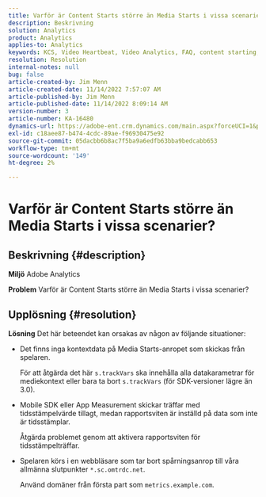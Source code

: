 ```yaml
---
title: Varför är Content Starts större än Media Starts i vissa scenarier?
description: Beskrivning
solution: Analytics
product: Analytics
applies-to: Analytics
keywords: KCS, Video Heartbeat, Video Analytics, FAQ, content starting, greater, media started, Adobe Analytics
resolution: Resolution
internal-notes: null
bug: false
article-created-by: Jim Menn
article-created-date: 11/14/2022 7:57:07 AM
article-published-by: Jim Menn
article-published-date: 11/14/2022 8:09:14 AM
version-number: 3
article-number: KA-16480
dynamics-url: https://adobe-ent.crm.dynamics.com/main.aspx?forceUCI=1&pagetype=entityrecord&etn=knowledgearticle&id=f2f8c0e9-f163-ed11-9561-6045bd006b4b
exl-id: c18aee87-b474-4cdc-89ae-f96930475e92
source-git-commit: 05dacbb6b8ac7f5ba9a6edfb63bba9bedcabb653
workflow-type: tm+mt
source-wordcount: '149'
ht-degree: 2%

---
```


# Varför är Content Starts större än Media Starts i vissa scenarier?

## Beskrivning {#description}


<b>Miljö</b>
Adobe Analytics

<b>Problem</b>
Varför är Content Starts större än Media Starts i vissa scenarier?


## Upplösning {#resolution}


<b>Lösning</b>
Det här beteendet kan orsakas av någon av följande situationer:

- Det finns inga kontextdata på Media Starts-anropet som skickas från spelaren.

  För att åtgärda det här `s.trackVars` ska innehålla alla datakarametrar för mediekontext eller bara ta bort `s.trackVars` (för SDK-versioner lägre än 3.0).
- Mobile SDK eller App Measurement skickar träffar med tidsstämpelvärde tillagt, medan rapportsviten är inställd på data som inte är tidsstämplar.

  Åtgärda problemet genom att aktivera rapportsviten för tidsstämpelträffar.
- Spelaren körs i en webbläsare som tar bort spårningsanrop till våra allmänna slutpunkter `*.sc.omtrdc.net`.

  Använd domäner från första part som `metrics.example.com`.
